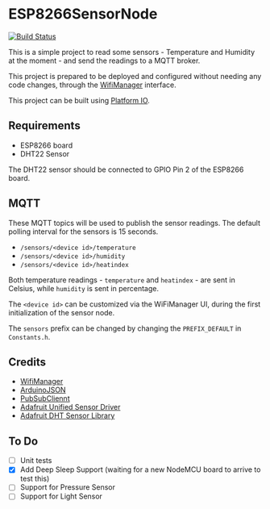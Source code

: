 # ESP8266SensorNode

[![Build Status](https://travis-ci.org/PedroDiogo/ESP8266SensorNode.svg?branch=master)](https://travis-ci.org/PedroDiogo/ESP8266SensorNode)

This is a simple project to read some sensors - Temperature and Humidity at the moment - and send the readings to a MQTT broker.

This project is prepared to be deployed and configured without needing any code changes, through the [WifiManager](https://github.com/tzapu/WiFiManager) interface.

This project can be built using [Platform IO](https://platformio.org/).

## Requirements

* ESP8266 board
* DHT22 Sensor

The DHT22 sensor should be connected to GPIO Pin 2 of the ESP8266 board.

## MQTT 

These MQTT topics will be used to publish the sensor readings. The default polling interval for the sensors is 15 seconds.
* `/sensors/<device id>/temperature`
* `/sensors/<device id>/humidity`
* `/sensors/<device id>/heatindex`

Both temperature readings - `temperature` and `heatindex` - are sent in Celsius, while `humidity` is sent in percentage.

The `<device id>` can be customized via the WiFiManager UI, during the first initialization of the sensor node.

The `sensors` prefix can be changed by changing the `PREFIX_DEFAULT` in `Constants.h`.

## Credits

* [WifiManager](https://github.com/tzapu/WiFiManager)
* [ArduinoJSON](https://arduinojson.org/)
* [PubSubCliennt](https://github.com/knolleary/pubsubclient)
* [Adafruit Unified Sensor Driver](https://github.com/adafruit/Adafruit_Sensor)
* [Adafruit DHT Sensor Library](https://github.com/adafruit/DHT-sensor-library)

## To Do
- [ ] Unit tests
- [x] Add Deep Sleep Support (waiting for a new NodeMCU board to arrive to test this)
- [ ] Support for Pressure Sensor
- [ ] Support for Light Sensor